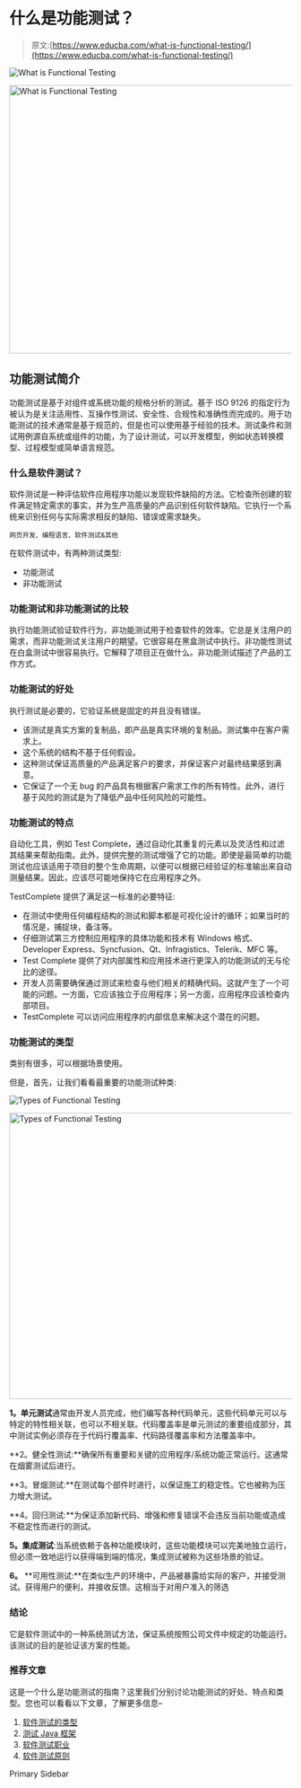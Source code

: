 # 什么是功能测试？

> 原文:[https://www.educba.com/what-is-functional-testing/](https://www.educba.com/what-is-functional-testing/)

![What is Functional Testing](../Images/622dffe0b71f910082248a975a7c07f9.png)

<noscript><img class="alignnone wp-image-210502 size-full" src="../Images/622dffe0b71f910082248a975a7c07f9.png" alt="What is Functional Testing" width="863" height="478" srcset="https://cdn.educba.com/academy/wp-content/uploads/2019/09/What-is-Functional-Testing.png 863w, https://cdn.educba.com/academy/wp-content/uploads/2019/09/What-is-Functional-Testing-300x166.png 300w, https://cdn.educba.com/academy/wp-content/uploads/2019/09/What-is-Functional-Testing-768x425.png 768w" sizes="(max-width: 863px) 100vw, 863px" data-original-src="https://cdn.educba.com/academy/wp-content/uploads/2019/09/What-is-Functional-Testing.png"/></noscript>

## 功能测试简介

功能测试是基于对组件或系统功能的规格分析的测试。基于 ISO 9126 的指定行为被认为是关注适用性、互操作性测试、安全性、合规性和准确性而完成的。用于功能测试的技术通常是基于规范的，但是也可以使用基于经验的技术。测试条件和测试用例源自系统或组件的功能，为了设计测试，可以开发模型，例如状态转换模型、过程模型或简单语言规范。

### 什么是软件测试？

软件测试是一种评估软件应用程序功能以发现软件缺陷的方法。它检查所创建的软件满足特定需求的事实，并为生产高质量的产品识别任何软件缺陷。它执行一个系统来识别任何与实际需求相反的缺陷、错误或需求缺失。

<small>网页开发、编程语言、软件测试&其他</small>

在软件测试中，有两种测试类型:

*   功能测试
*   非功能测试

### 功能测试和非功能测试的比较

执行功能测试验证软件行为，非功能测试用于检查软件的效率。它总是关注用户的需求，而非功能测试关注用户的期望。它很容易在黑盒测试中执行。非功能性测试在白盒测试中很容易执行。它解释了项目正在做什么。非功能测试描述了产品的工作方式。

### 功能测试的好处

执行测试是必要的，它验证系统是固定的并且没有错误。

*   该测试是真实方案的复制品，即产品是真实环境的复制品。测试集中在客户需求上。
*   这个系统的结构不基于任何假设。
*   这种测试保证高质量的产品满足客户的要求，并保证客户对最终结果感到满意。
*   它保证了一个无 bug 的产品具有根据客户需求工作的所有特性。此外，进行基于风险的测试是为了降低产品中任何风险的可能性。

### 功能测试的特点

自动化工具，例如 Test Complete，通过自动化其重复的元素以及灵活性和过滤其结果来帮助指南。此外，提供完整的测试增强了它的功能。即使是最简单的功能测试也应该适用于项目的整个生命周期，以便可以根据已经验证的标准输出来自动测量结果。因此，应该尽可能地保持它在应用程序之外。

TestComplete 提供了满足这一标准的必要特征:

*   在测试中使用任何编程结构的测试和脚本都是可视化设计的循环；如果当时的情况是，捕捉块，备注等。
*   仔细测试第三方控制应用程序的具体功能和技术有 Windows 格式、Developer Express、Syncfusion、Qt、Infragistics、Telerik、MFC 等。
*   Test Complete 提供了对内部属性和应用技术进行更深入的功能测试的无与伦比的途径。
*   开发人员需要确保通过测试来检查与他们相关的精确代码。这就产生了一个可能的问题。一方面，它应该独立于应用程序；另一方面，应用程序应该检查内部项目。
*   TestComplete 可以访问应用程序的内部信息来解决这个潜在的问题。

### 功能测试的类型

类别有很多，可以根据场景使用。

但是，首先，让我们看看最重要的功能测试种类:

![Types of Functional Testing](../Images/37ebbf168939ff0fc1acb68e3932a839.png)

<noscript><img class="alignnone size-full wp-image-218005" src="../Images/37ebbf168939ff0fc1acb68e3932a839.png" alt="Types of Functional Testing" width="700" height="510" data-original-src="https://cdn.educba.com/academy/wp-content/uploads/2019/09/Types-of-Functional-Testing-1.png"/></noscript>

**1。单元测试**通常由开发人员完成，他们编写各种代码单元，这些代码单元可以与特定的特性相关联，也可以不相关联。代码覆盖率是单元测试的重要组成部分，其中测试实例必须存在于代码行覆盖率、代码路径覆盖率和方法覆盖率中。

**2。健全性测试:**确保所有重要和关键的应用程序/系统功能正常运行。这通常在烟雾测试后进行。

**3。冒烟测试:**在测试每个部件时进行，以保证施工的稳定性。它也被称为压力增大测试。

**4。回归测试:**为保证添加新代码、增强和修复错误不会违反当前功能或造成不稳定性而进行的测试。

**5。集成测试**:当系统依赖于各种功能模块时，这些功能模块可以完美地独立运行，但必须一致地运行以获得端到端的情况，集成测试被称为这些场景的验证。

**6。** **可用性测试:**在类似生产的环境中，产品被暴露给实际的客户，并接受测试。获得用户的便利，并接收反馈。这相当于对用户准入的筛选

### 结论

它是软件测试中的一种系统测试方法，保证系统按照公司文件中规定的功能运行。该测试的目的是验证该方案的性能。

### 推荐文章

这是一个什么是功能测试的指南？这里我们分别讨论功能测试的好处、特点和类型。您也可以看看以下文章，了解更多信息–

1.  [软件测试的类型](https://www.educba.com/types-of-software-testing/)
2.  [测试 Java 框架](https://www.educba.com/testing-frameworks-for-java/)
3.  [软件测试职业](https://www.educba.com/careers-in-software-testing/)
4.  [软件测试原则](https://www.educba.com/software-testing-principles/)

<footer class="entry-footer">

<aside class="sidebar sidebar-primary widget-area" role="complementary" aria-label="Primary Sidebar">Primary Sidebar</aside>

</footer>